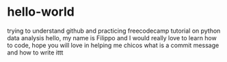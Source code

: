 # hello-world
trying to understand github and practicing freecodecamp tutorial on python data analysis
hello, my name is Filippo and I would really love to learn how to code, hope you will love in helping me chicos
what is a commit message and how to write ittt
